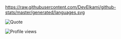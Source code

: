 https://raw.githubusercontent.com/DevElkami/github-stats/master/generated/languages.svg

![Quote](https://github-readme-quotes.herokuapp.com/quote)

![Profile views](https://gpvc.arturio.dev/DevElkami)
